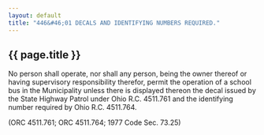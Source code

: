 ```yaml
---
layout: default 
title: "446&#46;01 DECALS AND IDENTIFYING NUMBERS REQUIRED."
---
```


{{ page.title }}
----------------

No person shall operate, nor shall any person, being the owner thereof
or having supervisory responsibility therefor, permit the operation of a
school bus in the Municipality unless there is displayed thereon the
decal issued by the State Highway Patrol under Ohio R.C. 4511.761 and
the identifying number required by Ohio R.C. 4511.764.

(ORC 4511.761; ORC 4511.764; 1977 Code Sec. 73.25)
